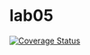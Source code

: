 # lab05
[![Coverage Status](https://coveralls.io/repos/github/nnnnnmmmmm092/lab05/badge.svg?branch=main)](https://coveralls.io/github/nnnnnmmmmm092/lab05?branch=main)

